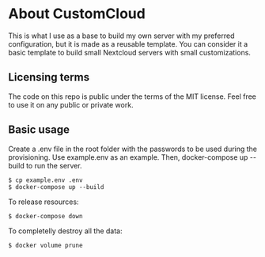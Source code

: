 # About CustomCloud

This is what I use as a base to build my own server with my preferred configuration, but it is made as a reusable template. You can consider it a basic template to build small Nextcloud servers with small customizations.

## Licensing terms

The code on this repo is public under the terms of the MIT license. Feel free to use it on any public or private work.

## Basic usage

Create a .env file in the root folder with the passwords to be used during the provisioning.
Use example.env as an example. Then, docker-compose up --build to run the server.

```
$ cp example.env .env
$ docker-compose up --build
```

To release resources:

```
$ docker-compose down
```

To completelly destroy all the data:

```
$ docker volume prune
```
